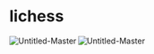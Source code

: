 # lichess

<p><img align="left" src="https://lichess-nu.vercel.app/lichess-stats/Dzoomaster?v=1" alt="Untitled-Master" /></p>
<p><img align="left" src="https://lichess-seven.vercel.app/lichess-stats/Dzoomaster?v=1" alt="Untitled-Master" /></p>
